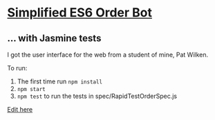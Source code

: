 # <a href="https://github.com/koxxwlu/pcrtestbot" target="_blank">Simplified ES6 Order Bot</a>
## ... with Jasmine tests

I got the user interface for the web from a student of mine, Pat Wilken.

To run:

1. The first time run `npm install`
2. `npm start`
3. `npm test` to run the tests in spec/RapidTestOrderSpec.js

[Edit here](https://pr.new/rhildred/pcrtestbot.git)
